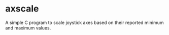 # axscale

A simple C program to scale joystick axes based on their reported minimum and maximum
values.
